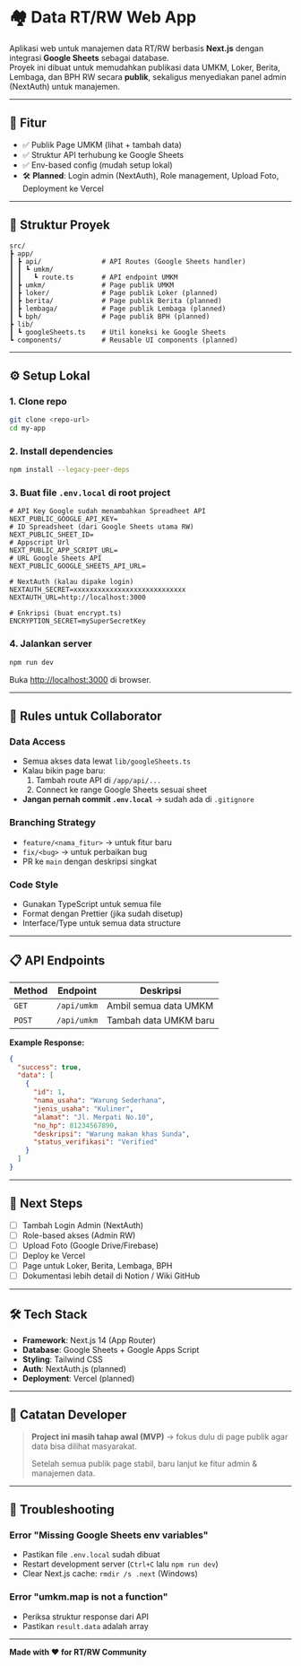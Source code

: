# 🏘️ Data RT/RW Web App

Aplikasi web untuk manajemen data RT/RW berbasis **Next.js** dengan integrasi **Google Sheets** sebagai database.  
Proyek ini dibuat untuk memudahkan publikasi data UMKM, Loker, Berita, Lembaga, dan BPH RW secara **publik**, sekaligus menyediakan panel admin (NextAuth) untuk manajemen.

---

## 🚀 Fitur
- ✅ Publik Page UMKM (lihat + tambah data)
- ✅ Struktur API terhubung ke Google Sheets
- ✅ Env-based config (mudah setup lokal)
- 🛠️ **Planned**: Login admin (NextAuth), Role management, Upload Foto, Deployment ke Vercel

---

## 📂 Struktur Proyek
```
src/
┣ app/
┃ ┣ api/               # API Routes (Google Sheets handler)
┃ ┃ ┗ umkm/
┃ ┃   ┗ route.ts       # API endpoint UMKM
┃ ┣ umkm/              # Page publik UMKM
┃ ┣ loker/             # Page publik Loker (planned)
┃ ┣ berita/            # Page publik Berita (planned)
┃ ┣ lembaga/           # Page publik Lembaga (planned)
┃ ┗ bph/               # Page publik BPH (planned)
┣ lib/
┃ ┗ googleSheets.ts    # Util koneksi ke Google Sheets
┗ components/          # Reusable UI components (planned)
```

---

## ⚙️ Setup Lokal

### 1. **Clone repo**
```bash
git clone <repo-url>
cd my-app
```

### 2. **Install dependencies**
```bash
npm install --legacy-peer-deps
```

### 3. **Buat file `.env.local` di root project**
```env
# API Key Google sudah menambahkan Spreadheet API
NEXT_PUBLIC_GOOGLE_API_KEY=
# ID Spreadsheet (dari Google Sheets utama RW)
NEXT_PUBLIC_SHEET_ID=
# Appscript Url
NEXT_PUBLIC_APP_SCRIPT_URL=
# URL Google Sheets API
NEXT_PUBLIC_GOOGLE_SHEETS_API_URL=

# NextAuth (kalau dipake login)
NEXTAUTH_SECRET=xxxxxxxxxxxxxxxxxxxxxxxxxxxx
NEXTAUTH_URL=http://localhost:3000

# Enkripsi (buat encrypt.ts)
ENCRYPTION_SECRET=mySuperSecretKey
```

### 4. **Jalankan server**
```bash
npm run dev
```

Buka [http://localhost:3000](http://localhost:3000) di browser.

---

## 🤝 Rules untuk Collaborator

### **Data Access**
- Semua akses data lewat `lib/googleSheets.ts`
- Kalau bikin page baru:
  1. Tambah route API di `/app/api/...`
  2. Connect ke range Google Sheets sesuai sheet
- **Jangan pernah commit `.env.local`** → sudah ada di `.gitignore`

### **Branching Strategy**
- `feature/<nama_fitur>` → untuk fitur baru
- `fix/<bug>` → untuk perbaikan bug  
- PR ke `main` dengan deskripsi singkat

### **Code Style**
- Gunakan TypeScript untuk semua file
- Format dengan Prettier (jika sudah disetup)
- Interface/Type untuk semua data structure

---

## 📋 API Endpoints

| Method | Endpoint | Deskripsi |
|--------|----------|-----------|
| `GET` | `/api/umkm` | Ambil semua data UMKM |
| `POST` | `/api/umkm` | Tambah data UMKM baru |

**Example Response:**
```json
{
  "success": true,
  "data": [
    {
      "id": 1,
      "nama_usaha": "Warung Sederhana",
      "jenis_usaha": "Kuliner",
      "alamat": "Jl. Merpati No.10",
      "no_hp": 81234567890,
      "deskripsi": "Warung makan khas Sunda",
      "status_verifikasi": "Verified"
    }
  ]
}
```

---

## 📝 Next Steps

- [ ] Tambah Login Admin (NextAuth)
- [ ] Role-based akses (Admin RW)  
- [ ] Upload Foto (Google Drive/Firebase)
- [ ] Deploy ke Vercel
- [ ] Page untuk Loker, Berita, Lembaga, BPH
- [ ] Dokumentasi lebih detail di Notion / Wiki GitHub

---

## 🛠️ Tech Stack

- **Framework**: Next.js 14 (App Router)
- **Database**: Google Sheets + Google Apps Script
- **Styling**: Tailwind CSS
- **Auth**: NextAuth.js (planned)
- **Deployment**: Vercel (planned)

---

## 📌 Catatan Developer

> **Project ini masih tahap awal (MVP)** → fokus dulu di page publik agar data bisa dilihat masyarakat.
> 
> Setelah semua publik page stabil, baru lanjut ke fitur admin & manajemen data.

---

## 🐛 Troubleshooting

### Error "Missing Google Sheets env variables"
- Pastikan file `.env.local` sudah dibuat
- Restart development server (`Ctrl+C` lalu `npm run dev`)
- Clear Next.js cache: `rmdir /s .next` (Windows)

### Error "umkm.map is not a function"  
- Periksa struktur response dari API
- Pastikan `result.data` adalah array

---

**Made with ❤️ for RT/RW Community**
